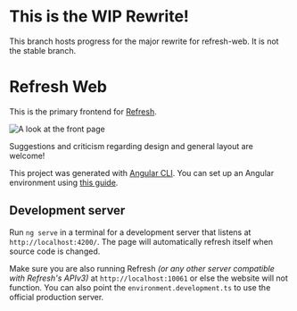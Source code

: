 # This is the WIP Rewrite!

This branch hosts progress for the major rewrite for refresh-web. It is not the stable branch.

# Refresh Web

This is the primary frontend for [Refresh](https://github.com/LittleBigRefresh/Refresh).

![A look at the front page](https://github.com/LittleBigRefresh/refresh-web/assets/40577357/440a45f1-08c5-4a61-b8dd-0a312e059d72)

Suggestions and criticism regarding design and general layout are welcome!

This project was generated with [Angular CLI](https://github.com/angular/angular-cli).
You can set up an Angular environment using [this guide](https://angular.io/guide/setup-local).

## Development server

Run `ng serve` in a terminal for a development server that listens at `http://localhost:4200/`.
The page will automatically refresh itself when source code is changed.

Make sure you are also running Refresh *(or any other server compatible with Refresh's APIv3)* at `http://localhost:10061` or else the website will not function.
You can also point the `environment.development.ts` to use the official production server.
